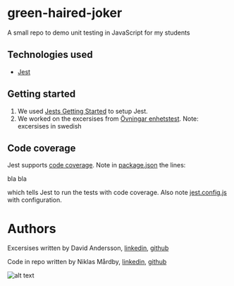 # green-haired-joker
A small repo to demo unit testing in JavaScript for my students

## Technologies used

* [Jest](https://facebook.github.io/jest/)

## Getting started

1. We used [Jests Getting Started](https://facebook.github.io/jest/docs/en/getting-started.html) to setup Jest.
2. We worked on the excersises from [Övningar enhetstest](https://docs.google.com/document/d/1dfEk85siPS5zaCiuvQKPa5phs6E8M4S8AVuaFWcyJSw/edit#heading=h.e95kwuo4ek8c). Note: excersises in swedish

## Code coverage

Jest supports [code coverage](https://en.wikipedia.org/wiki/Code_coverage). Note in [package.json]() the lines:

bla bla

which tells Jest to run the tests with code coverage. Also note [jest.config.js]() with configuration.

# Authors

Excersises written by David Andersson, [linkedin](https://www.linkedin.com/in/david-andersson-3277252/), [github](https://github.com/lejonmanen)

Code in repo written by Niklas Mårdby, [linkedin](https://www.linkedin.com/in/mardby), [github](https://github.com/xedric)


![alt text](https://i.imgur.com/abufWT0.gif "applauding Joker")
